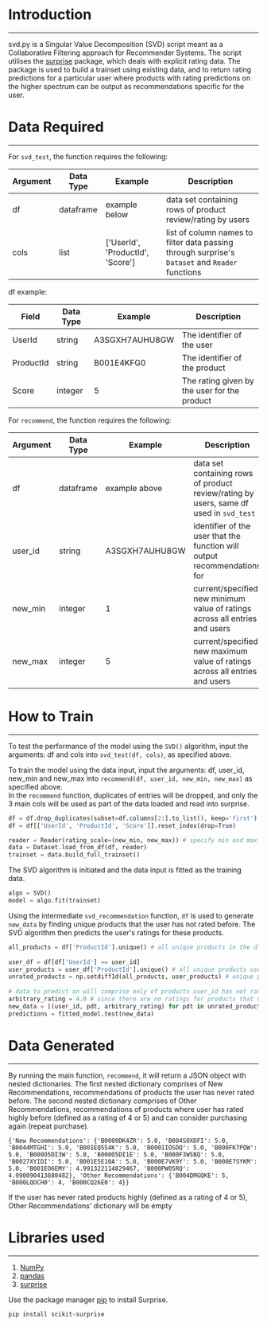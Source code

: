 # Introduction
------------
svd.py is a Singular Value Decomposition (SVD) script meant as a Collaborative Filtering approach for Recommender Systems. The script utilises the [surprise](http://surpriselib.com/) package, which deals with explicit rating data. The package is used to build a trainset using existing data, and to return rating predictions for a particular user where products with rating predictions on the higher spectrum can be output as recommendations specific for the user. 

# Data Required
------------
For `svd_test`, the function requires the following:

Argument | Data Type | Example | Description |
--- | --- | --- | --- |
df | dataframe | example below | data set containing rows of product review/rating by users |
cols | list | ['UserId', 'ProductId', 'Score'] | list of column names to filter data passing through surprise's `Dataset` and `Reader` functions |

df example:

Field | Data Type | Example | Description | 
--- | --- | --- | --- |
UserId | string | A3SGXH7AUHU8GW | The identifier of the user |
ProductId | string | B001E4KFG0 | The identifier of the product |
Score | integer | 5 | The rating given by the user for the product | 


For `recommend`, the function requires the following:

Argument | Data Type | Example | Description |
--- | --- | --- | --- |
df | dataframe | example above | data set containing rows of product review/rating by users, same df used in `svd_test` |
user_id | string | A3SGXH7AUHU8GW | identifier of the user that the function will output recommendations for |
new_min | integer | 1 | current/specified new minimum value of ratings across all entries and users |
new_max | integer | 5 | current/specified new maximum value of ratings across all entries and users |

# How to Train
------------
To test the performance of the model using the `SVD()` algorithm, input the arguments: df and cols into `svd_test(df, cols)`, as specified above.

To train the model using the data input, input the arguments: df, user_id, new_min and new_max into `recommend(df, user_id, new_min, new_max)` as specified above.\
In the `recommend` function, duplicates of entries will be dropped, and only the 3 main cols will be used as part of the data loaded and read into surprise.
```python
df = df.drop_duplicates(subset=df.columns[2:].to_list(), keep='first') # df contains duplicate entries
df = df[['UserId', 'ProductId', 'Score']].reset_index(drop=True)
```
```python
reader = Reader(rating_scale=(new_min, new_max)) # specify min and max ratings for rating_scale argument
data = Dataset.load_from_df(df, reader)
trainset = data.build_full_trainset()
```
The SVD algorithm is initiated and the data input is fitted as the training data. 
```python
algo = SVD()
model = algo.fit(trainset)
```
Using the intermediate `svd_recommendation` function, `df` is used to generate `new_data` by finding unique products that the user has not rated before. The SVD algorithm then predicts the user's ratings for these products.
```python
all_products = df['ProductId'].unique() # all unique products in the df given
    
user_df = df[df['UserId'] == user_id]
user_products = user_df['ProductId'].unique() # all unique products user_id has rated   
unrated_products = np.setdiff1d(all_products, user_products) # unique products user_id has never rated before
    
# data to predict on will comprise only of products user_id has not rated before 
arbitrary_rating = 4.0 # since there are no ratings for products that user_id has never rated before
new_data = [(user_id, pdt, arbitrary_rating) for pdt in unrated_products]    
predictions = fitted_model.test(new_data)
```

# Data Generated 
------------
By running the main function, `recommend`, it will return a JSON object with nested dictionaries. The first nested dictionary comprises of New Recommendations, recommendations of products the user has never rated before. The second nested dictionary comprises of Other Recommendations, recommendations of products where user has rated highly before (defined as a rating of 4 or 5) and can consider purchasing again (repeat purchase).

`
{'New Recommendations': {'B0000DK4ZR': 5.0,
  'B004SOXDFI': 5.0,
  'B0044MTGHI': 5.0,
  'B001EQ554K': 5.0,
  'B0001IOSDQ': 5.0,
  'B000FK7PQW': 5.0,
  'B000O5DI3W': 5.0,
  'B000O5DI1E': 5.0,
  'B000F3WSBQ': 5.0,
  'B0027XYIDI': 5.0,
  'B001E5E10A': 5.0,
  'B000E7VK9Y': 5.0,
  'B000E7SYKM': 5.0,
  'B001EO6EMY': 4.991322114829467,
  'B000PW05RQ': 4.990090413880482},
 'Other Recommendations': {'B004DMGQKE': 5, 'B000LQOCH0': 4, 'B000CQ26E0': 4}}
`

If the user has never rated products highly (defined as a rating of 4 or 5), Other Recommendations' dictionary will be empty

# Libraries used 
------------

1. [NumPy](https://numpy.org/)
2. [pandas](https://pandas.pydata.org/)
3. [surprise](http://surpriselib.com/)

Use the package manager [pip](https://pip.pypa.io/en/stable/) to install Surprise.
```bash
pip install scikit-surprise
```
